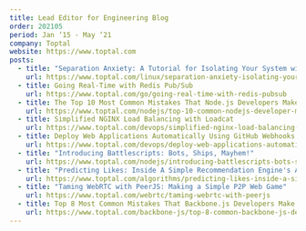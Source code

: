 ```yaml
---
title: Lead Editor for Engineering Blog
order: 202105
period: Jan ‘15 - May ‘21
company: Toptal
website: https://www.toptal.com
posts:
  - title: "Separation Anxiety: A Tutorial for Isolating Your System with Linux Namespaces"
    url: https://www.toptal.com/linux/separation-anxiety-isolating-your-system-with-linux-namespaces
  - title: Going Real-Time with Redis Pub/Sub
    url: https://www.toptal.com/go/going-real-time-with-redis-pubsub
  - title: The Top 10 Most Common Mistakes That Node.js Developers Make
    url: https://www.toptal.com/nodejs/top-10-common-nodejs-developer-mistakes
  - title: Simplified NGINX Load Balancing with Loadcat
    url: https://www.toptal.com/devops/simplified-nginx-load-balancing-with-loadcat
  - title: Deploy Web Applications Automatically Using GitHub Webhooks
    url: https://www.toptal.com/devops/deploy-web-applications-automatically-using-github-webhooks
  - title: "Introducing Battlescripts: Bots, Ships, Mayhem!"
    url: https://www.toptal.com/nodejs/introducing-battlescripts-bots-ships-mayhem
  - title: "Predicting Likes: Inside A Simple Recommendation Engine's Algorithms"
    url: https://www.toptal.com/algorithms/predicting-likes-inside-a-simple-recommendation-engine
  - title: "Taming WebRTC with PeerJS: Making a Simple P2P Web Game"
    url: https://www.toptal.com/webrtc/taming-webrtc-with-peerjs
  - title: Top 8 Most Common Mistakes That Backbone.js Developers Make
    url: https://www.toptal.com/backbone-js/top-8-common-backbone-js-developer-mistakes
---
```

